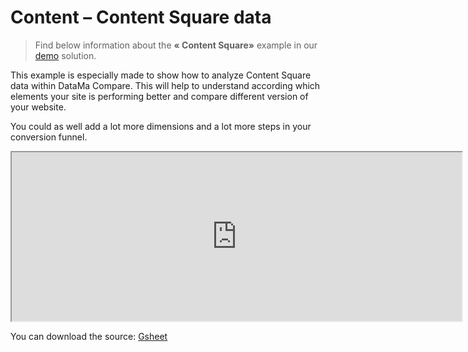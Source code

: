 # Content – Content Square data

> Find below information about the **« Content Square»**  example in our [demo](http://solutions.datama.fr/) solution.

This example is especially made to show how to analyze Content Square data within DataMa Compare. This will help to understand according which elements your site is performing better and compare different version of your website.

You could as well add a lot more dimensions and a lot more steps in your conversion funnel.

<center><iframe src="https://docs.google.com/spreadsheets/d/e/2PACX-1vTXYphkUS8WX6Wa4GZp5LBisnEOoqdLyp9darrXuIJPqmsnv_f8Tvhq_0sNX7L2uVfIaJjonTP2j8Fm/pubhtml?gid=1740449585&amp;single=true&amp;widget=true&amp;headers=false" width="720" height="270"></iframe></center>

You can download the source: [Gsheet](https://docs.google.com/spreadsheets/d/1bNEeqm5CfpPmYPr_t4ff1xcJkSBKoVvwJd4vKB0sDzs/edit#gid=1740449585)
